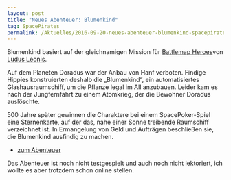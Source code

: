 ```yaml
---
layout: post
title: "Neues Abenteuer: Blumenkind"
tag: SpacePirates
permalink: /Aktuelles/2016-09-20-neues-abenteuer-blumenkind-spacepirates
---
```


Blumenkind basiert auf der gleichnamigen Mission für [Battlemap Heroes](http://ludus-leonis.com/battlemap-heroes/)von [Ludus Leonis](http://ludus-leonis.com/).

Auf dem Planeten Doradus war der Anbau von Hanf verboten. Findige Hippies konstruierten deshalb die &bdquo;Blumenkind&ldquo;, ein automatisiertes Glashausraumschiff, um die Pflanze legal im All anzubauen. Leider kam es nach der Jungfernfahrt zu einem Atomkrieg, der die Bewohner Doradus auslöschte.

500 Jahre später gewinnen die Charaktere bei einem SpacePoker-Spiel eine Sternenkarte, auf der das, nahe einer Sonne treibende Raumschiff verzeichnet ist. In Ermangelung von Geld und Aufträgen beschließen sie, die Blumenkind ausfindig zu machen.

- [zum Abenteuer](https://spacepirates.jcgames.de/Abenteuer/Blumenkind/)

Das Abenteuer ist noch nicht testgespielt und auch noch nicht lektoriert, ich wollte es aber trotzdem schon online stellen.
